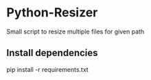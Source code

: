 # Python-Resizer
Small script to resize multiple files for given path

## Install dependencies
pip install -r requirements.txt
